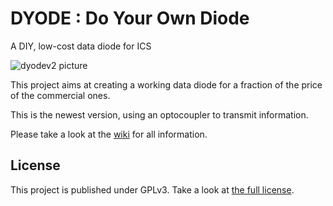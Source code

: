 # DYODE : Do Your Own Diode

A DIY, low-cost data diode for ICS

![dyodev2 picture](DYODE%20v2%20(light)/dyode_v2_final.JPG)

This project aims at creating a working data diode for a fraction of the price of the commercial ones.

This is the newest version, using an optocoupler to transmit information.

Please take a look at the [wiki](https://github.com/wavestone-cdt/dyode/wiki) for all information.

## License
This project is published under GPLv3.
Take a look at [the full license](LICENSE).
